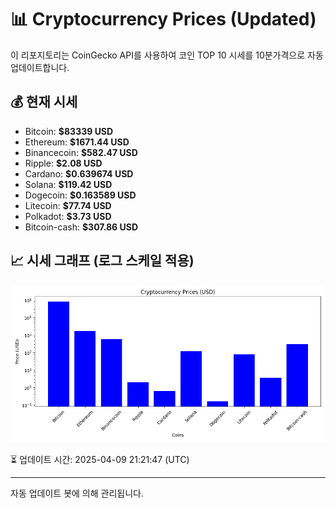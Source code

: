 
# 📊 Cryptocurrency Prices (Updated)

이 리포지토리는 CoinGecko API를 사용하여 코인 TOP 10 시세를 10분가격으로 자동 업데이트합니다.

## 💰 현재 시세
- Bitcoin: **$83339 USD**
- Ethereum: **$1671.44 USD**
- Binancecoin: **$582.47 USD**
- Ripple: **$2.08 USD**
- Cardano: **$0.639674 USD**
- Solana: **$119.42 USD**
- Dogecoin: **$0.163589 USD**
- Litecoin: **$77.74 USD**
- Polkadot: **$3.73 USD**
- Bitcoin-cash: **$307.86 USD**

## 📈 시세 그래프 (로그 스케일 적용)
![Crypto Prices](crypto_prices.png)

⏳ 업데이트 시간: 2025-04-09 21:21:47 (UTC)

---
자동 업데이트 봇에 의해 관리됩니다.
